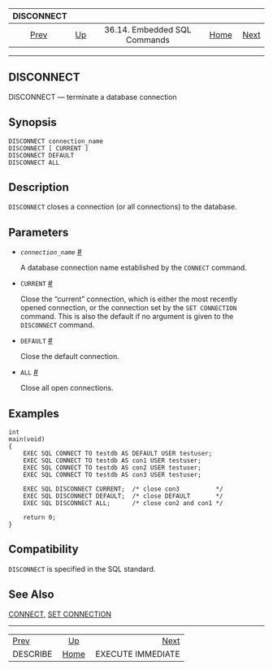 <!--?xml version="1.0" encoding="UTF-8" standalone="no"?-->

|                 DISCONNECT                 |                                                             |                              |                                                       |                                                              |
| :----------------------------------------: | :---------------------------------------------------------- | :--------------------------: | ----------------------------------------------------: | -----------------------------------------------------------: |
| [Prev](ecpg-sql-describe.html "DESCRIBE")  | [Up](ecpg-sql-commands.html "36.14. Embedded SQL Commands") | 36.14. Embedded SQL Commands | [Home](index.html "PostgreSQL 17devel Documentation") |  [Next](ecpg-sql-execute-immediate.html "EXECUTE IMMEDIATE") |

***

## DISCONNECT

DISCONNECT — terminate a database connection

## Synopsis

    DISCONNECT connection_name
    DISCONNECT [ CURRENT ]
    DISCONNECT DEFAULT
    DISCONNECT ALL

## Description

`DISCONNECT` closes a connection (or all connections) to the database.

## Parameters

* *`connection_name`* [#](#ECPG-SQL-DISCONNECT-CONNECTION-NAME)

    A database connection name established by the `CONNECT` command.

* `CURRENT` [#](#ECPG-SQL-DISCONNECT-CURRENT)

    Close the “current” connection, which is either the most recently opened connection, or the connection set by the `SET CONNECTION` command. This is also the default if no argument is given to the `DISCONNECT` command.

* `DEFAULT` [#](#ECPG-SQL-DISCONNECT-DEFAULT)

    Close the default connection.

* `ALL` [#](#ECPG-SQL-DISCONNECT-ALL)

    Close all open connections.

## Examples

    int
    main(void)
    {
        EXEC SQL CONNECT TO testdb AS DEFAULT USER testuser;
        EXEC SQL CONNECT TO testdb AS con1 USER testuser;
        EXEC SQL CONNECT TO testdb AS con2 USER testuser;
        EXEC SQL CONNECT TO testdb AS con3 USER testuser;

        EXEC SQL DISCONNECT CURRENT;  /* close con3          */
        EXEC SQL DISCONNECT DEFAULT;  /* close DEFAULT       */
        EXEC SQL DISCONNECT ALL;      /* close con2 and con1 */

        return 0;
    }

## Compatibility

`DISCONNECT` is specified in the SQL standard.

## See Also

[CONNECT](ecpg-sql-connect.html "CONNECT"), [SET CONNECTION](ecpg-sql-set-connection.html "SET CONNECTION")

***

|                                            |                                                             |                                                              |
| :----------------------------------------- | :---------------------------------------------------------: | -----------------------------------------------------------: |
| [Prev](ecpg-sql-describe.html "DESCRIBE")  | [Up](ecpg-sql-commands.html "36.14. Embedded SQL Commands") |  [Next](ecpg-sql-execute-immediate.html "EXECUTE IMMEDIATE") |
| DESCRIBE                                   |    [Home](index.html "PostgreSQL 17devel Documentation")    |                                            EXECUTE IMMEDIATE |
